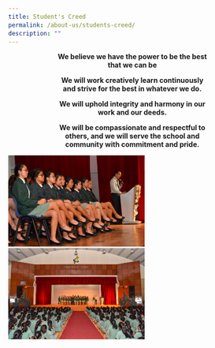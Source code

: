 ```yaml
---
title: Student's Creed
permalink: /about-us/students-creed/
description: ""
---
```

<p style="text-align:center;"> <strong>We believe we have the power to be the best<br>that we can be</strong></p>

<p style="text-align:center;"> <strong>We will work creatively learn continuously<br>and strive for the best in whatever we do.</strong></p>

<p style="text-align:center;"> <strong>We will uphold integrity and harmony in our<br>work and our deeds.</strong></p>

<p style="text-align:center;"> <strong>We will be compassionate and respectful to<br>others, and we will serve the school and<br>community with commitment and pride.</strong></p>

<style>  
img {  
  display: block;  
  margin-left: auto;  
  margin-right: auto;  
}  
</style>  
<body><img src="/images/DSC_8535%202000x1335.jpg" alt="Student's Creed" style="width:55%;">  
  
</body>
<br>
<style>  
img {  
  display: block;  
  margin-left: auto;  
  margin-right: auto;  
}  
</style>  
<body><img src="/images/DSC_8525%202000x1335.jpg" alt="Student's Creed" style="width:55%;">  
  
</body>